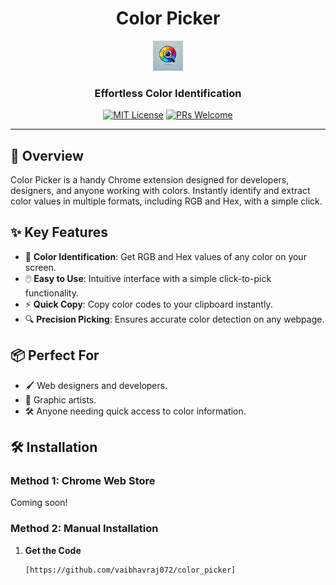 <div align="center">
  
# Color Picker

![Color Picker Logo](icons/icon48.png)

### Effortless Color Identification

[![MIT License](https://img.shields.io/badge/License-MIT-blue.svg)](LICENSE)
[![PRs Welcome](https://img.shields.io/badge/PRs-welcome-brightgreen.svg)](CONTRIBUTING.md)

</div>

---

## 🚀 Overview

Color Picker is a handy Chrome extension designed for developers, designers, and anyone working with colors. Instantly identify and extract color values in multiple formats, including RGB and Hex, with a simple click.

## ✨ Key Features

- 🎨 **Color Identification**: Get RGB and Hex values of any color on your screen.
- 🖱️ **Easy to Use**: Intuitive interface with a simple click-to-pick functionality.
- ⚡ **Quick Copy**: Copy color codes to your clipboard instantly.
- 🔍 **Precision Picking**: Ensures accurate color detection on any webpage.

## 📦 Perfect For

- 🖌️ Web designers and developers.
- 🎨 Graphic artists.
- 🛠️ Anyone needing quick access to color information.

## 🛠️ Installation

### Method 1: Chrome Web Store
Coming soon!

### Method 2: Manual Installation

1. **Get the Code**
   ```bash
   [https://github.com/vaibhavraj072/color_picker]
